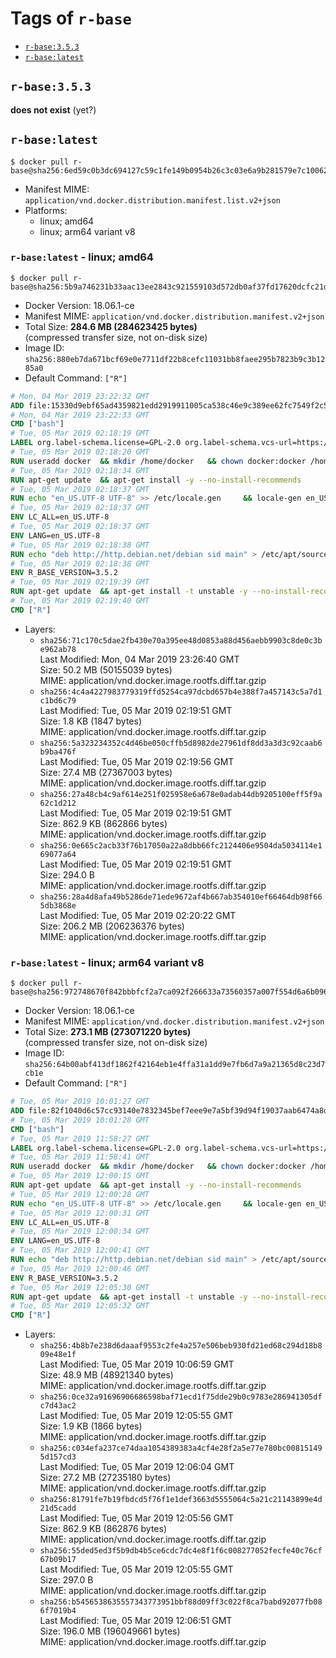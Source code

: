 <!-- THIS FILE IS GENERATED VIA './update-remote.sh' -->

# Tags of `r-base`

-	[`r-base:3.5.3`](#r-base353)
-	[`r-base:latest`](#r-baselatest)

## `r-base:3.5.3`

**does not exist** (yet?)

## `r-base:latest`

```console
$ docker pull r-base@sha256:6ed59c0b3dc694127c59c1fe149b0954b26c3c03e6a9b281579e7c1006291826
```

-	Manifest MIME: `application/vnd.docker.distribution.manifest.list.v2+json`
-	Platforms:
	-	linux; amd64
	-	linux; arm64 variant v8

### `r-base:latest` - linux; amd64

```console
$ docker pull r-base@sha256:5b9a746231b33aac13ee2843c921559103d572db0af37fd17620dcfc21db2107
```

-	Docker Version: 18.06.1-ce
-	Manifest MIME: `application/vnd.docker.distribution.manifest.v2+json`
-	Total Size: **284.6 MB (284623425 bytes)**  
	(compressed transfer size, not on-disk size)
-	Image ID: `sha256:880eb7da671bcf69e0e7711df22b8cefc11031bb8faee295b7823b9c3b1285a0`
-	Default Command: `["R"]`

```dockerfile
# Mon, 04 Mar 2019 23:22:32 GMT
ADD file:15330d9ebf65ad4359821edd2919911005ca538c46e9c389ee62fc7549f2c50a in / 
# Mon, 04 Mar 2019 23:22:33 GMT
CMD ["bash"]
# Tue, 05 Mar 2019 02:18:19 GMT
LABEL org.label-schema.license=GPL-2.0 org.label-schema.vcs-url=https://github.com/rocker-org/r-base org.label-schema.vendor=Rocker Project maintainer=Dirk Eddelbuettel <edd@debian.org>
# Tue, 05 Mar 2019 02:18:20 GMT
RUN useradd docker 	&& mkdir /home/docker 	&& chown docker:docker /home/docker 	&& addgroup docker staff
# Tue, 05 Mar 2019 02:18:34 GMT
RUN apt-get update 	&& apt-get install -y --no-install-recommends 		ed 		less 		locales 		vim-tiny 		wget 		ca-certificates 		fonts-texgyre 	&& rm -rf /var/lib/apt/lists/*
# Tue, 05 Mar 2019 02:18:37 GMT
RUN echo "en_US.UTF-8 UTF-8" >> /etc/locale.gen 	&& locale-gen en_US.utf8 	&& /usr/sbin/update-locale LANG=en_US.UTF-8
# Tue, 05 Mar 2019 02:18:37 GMT
ENV LC_ALL=en_US.UTF-8
# Tue, 05 Mar 2019 02:18:37 GMT
ENV LANG=en_US.UTF-8
# Tue, 05 Mar 2019 02:18:38 GMT
RUN echo "deb http://http.debian.net/debian sid main" > /etc/apt/sources.list.d/debian-unstable.list         && echo 'APT::Default-Release "testing";' > /etc/apt/apt.conf.d/default
# Tue, 05 Mar 2019 02:18:38 GMT
ENV R_BASE_VERSION=3.5.2
# Tue, 05 Mar 2019 02:19:39 GMT
RUN apt-get update 	&& apt-get install -t unstable -y --no-install-recommends 		littler                 r-cran-littler 		r-base=${R_BASE_VERSION}-* 		r-base-dev=${R_BASE_VERSION}-* 		r-recommended=${R_BASE_VERSION}-* 	&& ln -s /usr/lib/R/site-library/littler/examples/install.r /usr/local/bin/install.r 	&& ln -s /usr/lib/R/site-library/littler/examples/install2.r /usr/local/bin/install2.r 	&& ln -s /usr/lib/R/site-library/littler/examples/installGithub.r /usr/local/bin/installGithub.r 	&& ln -s /usr/lib/R/site-library/littler/examples/testInstalled.r /usr/local/bin/testInstalled.r 	&& install.r docopt 	&& rm -rf /tmp/downloaded_packages/ /tmp/*.rds 	&& rm -rf /var/lib/apt/lists/*
# Tue, 05 Mar 2019 02:19:40 GMT
CMD ["R"]
```

-	Layers:
	-	`sha256:71c170c5dae2fb430e70a395ee48d0853a88d456aebb9903c8de0c3be962ab78`  
		Last Modified: Mon, 04 Mar 2019 23:26:40 GMT  
		Size: 50.2 MB (50155039 bytes)  
		MIME: application/vnd.docker.image.rootfs.diff.tar.gzip
	-	`sha256:4c4a4227983779319ffd5254ca97dcbd657b4e388f7a457143c5a7d1c1bd6c79`  
		Last Modified: Tue, 05 Mar 2019 02:19:51 GMT  
		Size: 1.8 KB (1847 bytes)  
		MIME: application/vnd.docker.image.rootfs.diff.tar.gzip
	-	`sha256:5a323234352c4d46be050cffb5d8982de27961df8dd3a3d3c92caab6b9ba476f`  
		Last Modified: Tue, 05 Mar 2019 02:19:56 GMT  
		Size: 27.4 MB (27367003 bytes)  
		MIME: application/vnd.docker.image.rootfs.diff.tar.gzip
	-	`sha256:27a48cb4c9af614e251f025958e6a678e0adab44db9205100eff5f9a62c1d212`  
		Last Modified: Tue, 05 Mar 2019 02:19:51 GMT  
		Size: 862.9 KB (862866 bytes)  
		MIME: application/vnd.docker.image.rootfs.diff.tar.gzip
	-	`sha256:0e665c2acb33f76b17050a22a8dbb66fc2124406e9504da5034114e169077a64`  
		Last Modified: Tue, 05 Mar 2019 02:19:51 GMT  
		Size: 294.0 B  
		MIME: application/vnd.docker.image.rootfs.diff.tar.gzip
	-	`sha256:28a4d8afa49b5286de71ede9672af4b667ab354010ef66464db98f665db3868e`  
		Last Modified: Tue, 05 Mar 2019 02:20:22 GMT  
		Size: 206.2 MB (206236376 bytes)  
		MIME: application/vnd.docker.image.rootfs.diff.tar.gzip

### `r-base:latest` - linux; arm64 variant v8

```console
$ docker pull r-base@sha256:972748670f842bbbfcf2a7ca092f266633a73560357a007f554d6a6b09640c46
```

-	Docker Version: 18.06.1-ce
-	Manifest MIME: `application/vnd.docker.distribution.manifest.v2+json`
-	Total Size: **273.1 MB (273071220 bytes)**  
	(compressed transfer size, not on-disk size)
-	Image ID: `sha256:64b00abf413df1862f42164eb1e4ffa31a1dd9e7fb6d7a9a21365d8c23d7cb1e`
-	Default Command: `["R"]`

```dockerfile
# Tue, 05 Mar 2019 10:01:27 GMT
ADD file:82f1040d6c57cc93140e7832345bef7eee9e7a5bf39d94f19037aab6474a8d5e in / 
# Tue, 05 Mar 2019 10:01:28 GMT
CMD ["bash"]
# Tue, 05 Mar 2019 11:58:27 GMT
LABEL org.label-schema.license=GPL-2.0 org.label-schema.vcs-url=https://github.com/rocker-org/r-base org.label-schema.vendor=Rocker Project maintainer=Dirk Eddelbuettel <edd@debian.org>
# Tue, 05 Mar 2019 11:58:41 GMT
RUN useradd docker 	&& mkdir /home/docker 	&& chown docker:docker /home/docker 	&& addgroup docker staff
# Tue, 05 Mar 2019 12:00:15 GMT
RUN apt-get update 	&& apt-get install -y --no-install-recommends 		ed 		less 		locales 		vim-tiny 		wget 		ca-certificates 		fonts-texgyre 	&& rm -rf /var/lib/apt/lists/*
# Tue, 05 Mar 2019 12:00:28 GMT
RUN echo "en_US.UTF-8 UTF-8" >> /etc/locale.gen 	&& locale-gen en_US.utf8 	&& /usr/sbin/update-locale LANG=en_US.UTF-8
# Tue, 05 Mar 2019 12:00:31 GMT
ENV LC_ALL=en_US.UTF-8
# Tue, 05 Mar 2019 12:00:34 GMT
ENV LANG=en_US.UTF-8
# Tue, 05 Mar 2019 12:00:41 GMT
RUN echo "deb http://http.debian.net/debian sid main" > /etc/apt/sources.list.d/debian-unstable.list         && echo 'APT::Default-Release "testing";' > /etc/apt/apt.conf.d/default
# Tue, 05 Mar 2019 12:00:46 GMT
ENV R_BASE_VERSION=3.5.2
# Tue, 05 Mar 2019 12:05:30 GMT
RUN apt-get update 	&& apt-get install -t unstable -y --no-install-recommends 		littler                 r-cran-littler 		r-base=${R_BASE_VERSION}-* 		r-base-dev=${R_BASE_VERSION}-* 		r-recommended=${R_BASE_VERSION}-* 	&& ln -s /usr/lib/R/site-library/littler/examples/install.r /usr/local/bin/install.r 	&& ln -s /usr/lib/R/site-library/littler/examples/install2.r /usr/local/bin/install2.r 	&& ln -s /usr/lib/R/site-library/littler/examples/installGithub.r /usr/local/bin/installGithub.r 	&& ln -s /usr/lib/R/site-library/littler/examples/testInstalled.r /usr/local/bin/testInstalled.r 	&& install.r docopt 	&& rm -rf /tmp/downloaded_packages/ /tmp/*.rds 	&& rm -rf /var/lib/apt/lists/*
# Tue, 05 Mar 2019 12:05:32 GMT
CMD ["R"]
```

-	Layers:
	-	`sha256:4b8b7e238d6daaaf9553c2fe4a257e506beb930fd21ed68c294d18b809e48e1f`  
		Last Modified: Tue, 05 Mar 2019 10:06:59 GMT  
		Size: 48.9 MB (48921340 bytes)  
		MIME: application/vnd.docker.image.rootfs.diff.tar.gzip
	-	`sha256:0ce32a91696906686598baf71ecd1f75dde29b0c9783e286941305dfc7d43ac2`  
		Last Modified: Tue, 05 Mar 2019 12:05:55 GMT  
		Size: 1.9 KB (1866 bytes)  
		MIME: application/vnd.docker.image.rootfs.diff.tar.gzip
	-	`sha256:c034efa237ce74daa1054389383a4cf4e28f2a5e77e780bc008151495d157cd3`  
		Last Modified: Tue, 05 Mar 2019 12:06:04 GMT  
		Size: 27.2 MB (27235180 bytes)  
		MIME: application/vnd.docker.image.rootfs.diff.tar.gzip
	-	`sha256:81791fe7b19fbdcd5f76f1e1def3663d5555064c5a21c21143899e4d21d5cadd`  
		Last Modified: Tue, 05 Mar 2019 12:05:56 GMT  
		Size: 862.9 KB (862876 bytes)  
		MIME: application/vnd.docker.image.rootfs.diff.tar.gzip
	-	`sha256:55ded5ed3f5b9db4b5ce6cdc7dc4e8f1f6c008277052fecfe40c76cf67b09b17`  
		Last Modified: Tue, 05 Mar 2019 12:05:55 GMT  
		Size: 297.0 B  
		MIME: application/vnd.docker.image.rootfs.diff.tar.gzip
	-	`sha256:b5456538635557343773951bbf88d09ff3c022f8ca7babd92077fb086f7019b4`  
		Last Modified: Tue, 05 Mar 2019 12:06:51 GMT  
		Size: 196.0 MB (196049661 bytes)  
		MIME: application/vnd.docker.image.rootfs.diff.tar.gzip

